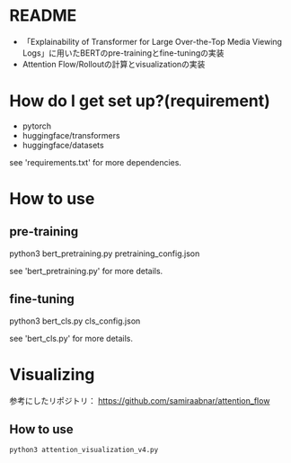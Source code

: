 # README #
* 「Explainability of Transformer for Large Over-the-Top Media Viewing Logs」に用いたBERTのpre-trainingとfine-tuningの実装
* Attention Flow/Rolloutの計算とvisualizationの実装

# How do I get set up?(requirement)
* pytorch
* huggingface/transformers
* huggingface/datasets

see 'requirements.txt' for more dependencies.

# How to use

## pre-training
python3 bert_pretraining.py pretraining_config.json

see 'bert_pretraining.py' for more details.

## fine-tuning
python3 bert_cls.py cls_config.json

see 'bert_cls.py' for more details.

# Visualizing
参考にしたリポジトリ： https://github.com/samiraabnar/attention_flow

## How to use
```python3 attention_visualization_v4.py```
